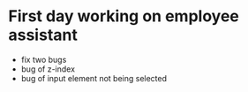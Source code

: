 # First day working on employee assistant
- fix two bugs
- bug of z-index
- bug of input element not being selected
